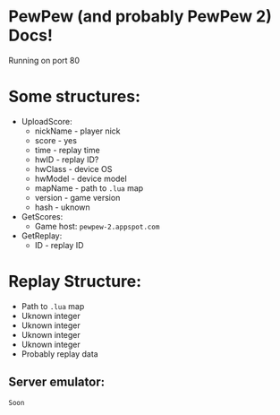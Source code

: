 # PewPew (and probably PewPew 2) Docs!

Running on port 80

# Some structures:
 - UploadScore:
   - nickName - player nick
   - score - yes
   - time - replay time
   - hwID - replay ID?
   - hwClass - device OS
   - hwModel - device model
   - mapName - path to `.lua` map
   - version - game version
   - hash - uknown
 - GetScores:
   - Game host: `pewpew-2.appspot.com`
 - GetReplay:
   - ID - replay ID
# Replay Structure:
 - Path to `.lua` map
 - Uknown integer
 - Uknown integer
 - Uknown integer
 - Uknown integer
 - Probably replay data


## Server emulator:
 `Soon`
